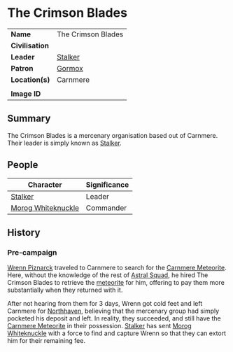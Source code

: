 # The Crimson Blades

|||
| --- | --- |
| **Name** | The Crimson Blades | organisation.2
| **Civilisation** | |
| **Leader** | [Stalker](../characters/stalker.md) |
| **Patron** | [Gormox](../gods/deities/gormox.md) |
| **Location(s)** | Carnmere |
|||
| **Image ID** | |


## Summary

The Crimson Blades is a mercenary organisation based out of Carnmere. Their leader is simply known as [Stalker](../characters/stalker.md).

## People

| Character | Significance |
| --- | --- |
| [Stalker](../characters/stalker.md) | Leader |
| [Morog Whiteknuckle](../characters/morog-whiteknuckle.md) | Commander |

## History

### Pre-campaign

[Wrenn Piznarck](../characters/wrenn-piznarck.md) traveled to Carnmere to search for the [Carnmere Meteorite](../items/meteoric/meteorites/carnmere-meteorite.md). Here, without the knowledge of the rest of [Astral Squad](astorrel/squads/astral-squad.md), he hired The Crimson Blades to retrieve the [meteorite](../items/meteoric/meteorite.md) for him, offering to pay them more substantially when they returned with it.

After not hearing from them for 3 days, Wrenn got cold feet and left Carnmere for [Northhaven](../places/cities/northhaven.md), believing that the mercenary group had simply pocketed his deposit and left. In reality, they succeeded, and still have the [Carnmere Meteorite](../items/meteoric/meteorites/carnmere-meteorite.md) in their possession. [Stalker](../characters/stalker.md) has sent [Morog Whiteknuckle](../characters/morog-whiteknuckle.md) with a force to find and capture Wrenn so that they can extort him for their remaining fee.
